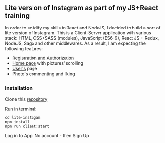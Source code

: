 ## Lite version of Instagram as part of my JS+React training

In order to solidify my skills in React and NodeJS, I decided to build a sort of lite version of Instagram. 
This is a Client-Server application with various stack: HTML, CSS+SASS (modules), JavaScript (ES6-9), 
React JS + Redux, NodeJS, Saga and other middlewares. As a result, I am expecting the following features:
* [Registration and Authorization](https://github.com/fufylev/lite_instagram/tree/master/client/app/modules/Authentication)
* [Home page](https://github.com/fufylev/lite_instagram/tree/master/client/app/modules/PicturesGallary) with pictures' scrolling
* [User's](https://github.com/fufylev/lite_instagram/tree/master/client/app/modules/User) page
* Photo's commenting and liking

##
### Installation
Clone this [repository](https://github.com/fufylev/lite_instagram.git)

Run in terminal:
```
cd lite-instagam
npm install
npm run client:start
```
Log in to App. 
No account - then Sign Up


